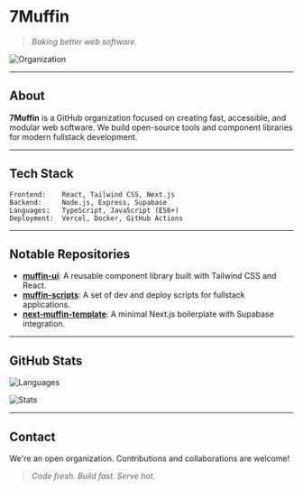 # 7Muffin

> *Baking better web software.*

![Organization](https://img.shields.io/badge/GitHub-7Muffin-black?style=for-the-badge\&logo=github)

---

## About

**7Muffin** is a GitHub organization focused on creating fast, accessible, and modular web software. We build open-source tools and component libraries for modern fullstack development.

---

## Tech Stack

```plaintext
Frontend:    React, Tailwind CSS, Next.js
Backend:     Node.js, Express, Supabase
Languages:   TypeScript, JavaScript (ES6+)
Deployment:  Vercel, Docker, GitHub Actions
```

---

## Notable Repositories

* [**muffin-ui**](https://github.com/7Muffin/muffin-ui): A reusable component library built with Tailwind CSS and React.
* [**muffin-scripts**](https://github.com/7Muffin/muffin-scripts): A set of dev and deploy scripts for fullstack applications.
* [**next-muffin-template**](https://github.com/7Muffin/next-muffin-template): A minimal Next.js boilerplate with Supabase integration.

---

## GitHub Stats

![Languages](https://github-readme-stats.vercel.app/api/top-langs/?username=7Muffin\&layout=compact\&theme=dark)

![Stats](https://github-readme-stats.vercel.app/api?username=7Muffin\&show_icons=true\&theme=dark)

---

## Contact

We're an open organization. Contributions and collaborations are welcome!

> *Code fresh. Build fast. Serve hot.*
